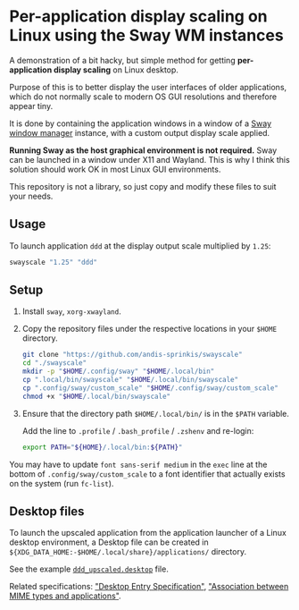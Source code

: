 # Per-application display scaling on Linux using the Sway WM instances

A demonstration of a bit hacky, but simple method for getting **per-application display scaling** on Linux desktop.

Purpose of this is to better display the user interfaces of older applications, which do not normally scale to modern OS GUI resolutions and therefore appear tiny.

It is done by containing the application windows in a window of a [Sway window manager](https://swaywm.org/) instance, with a custom output display scale applied.

**Running Sway as the host graphical environment is not required.** Sway can be launched in a window under X11 and Wayland. This is why I think this solution should work OK in most Linux GUI environments.

This repository is not a library, so just copy and modify these files to suit your needs.

## Usage

To launch application `ddd` at the display output scale multiplied by `1.25`:

```sh
swayscale "1.25" "ddd"
```

## Setup

1. Install `sway`, `xorg-xwayland`.
1. Copy the repository files under the respective locations in your `$HOME` directory.
   
   ```sh
   git clone "https://github.com/andis-sprinkis/swayscale"
   cd "./swayscale"
   mkdir -p "$HOME/.config/sway" "$HOME/.local/bin"
   cp ".local/bin/swayscale" "$HOME/.local/bin/swayscale"
   cp ".config/sway/custom_scale" "$HOME/.config/sway/custom_scale"
   chmod +x "$HOME/.local/bin/swayscale"
   ```
1. Ensure that the directory path `$HOME/.local/bin/` is in the `$PATH` variable.

   Add the line to `.profile` / `.bash_profile` / `.zshenv` and re-login:
   
   ```sh
   export PATH="${HOME}/.local/bin:${PATH}"
   ```

You may have to update `font sans-serif medium` in the `exec` line at the bottom of `.config/sway/custom_scale` to a font identifier that actually exists on the system (run `fc-list`).

## Desktop files

To launch the upscaled application from the application launcher of a Linux desktop environment, a Desktop file can be created in `${XDG_DATA_HOME:-$HOME/.local/share}/applications/` directory.

See the example [`ddd_upscaled.desktop`](./.local/share/applications/ddd_upscaled.desktop) file.

Related specifications: ["Desktop Entry Specification"](https://specifications.freedesktop.org/desktop-entry-spec/latest/), ["Association between MIME types and applications"](https://specifications.freedesktop.org/mime-apps-spec/latest/).
